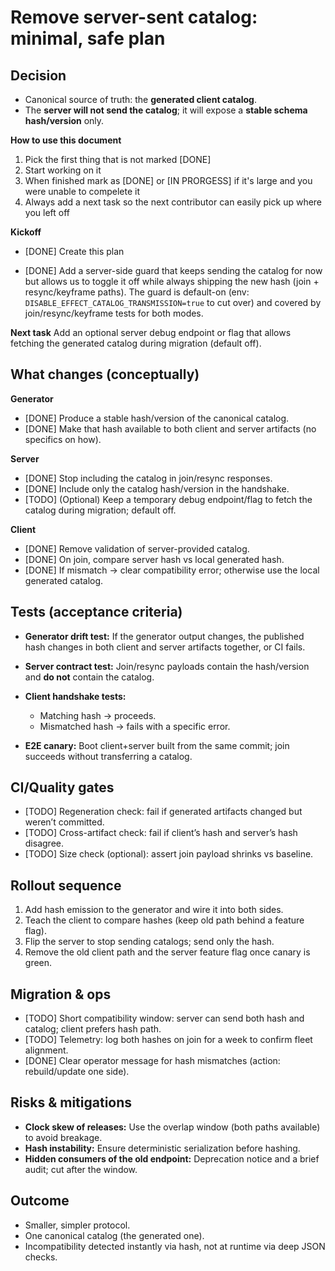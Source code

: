 # Remove server-sent catalog: minimal, safe plan

## Decision

* Canonical source of truth: the **generated client catalog**.
* The **server will not send the catalog**; it will expose a **stable schema hash/version** only.

**How to use this document**
1. Pick the first thing that is not marked [DONE]
2. Start working on it
3. When finished mark as [DONE] or [IN PRORGESS] if it's large and you were unable to compelete it
4. Always add a next task so the next contributor can easily pick up where you left off

**Kickoff**

* [DONE] Create this plan

* [DONE] Add a server-side guard that keeps sending the catalog for now but allows us to toggle it off while always shipping the new hash (join + resync/keyframe paths). The guard is default-on (env: `DISABLE_EFFECT_CATALOG_TRANSMISSION=true` to cut over) and covered by join/resync/keyframe tests for both modes.

**Next task**
Add an optional server debug endpoint or flag that allows fetching the generated catalog during migration (default off).

## What changes (conceptually)

**Generator**

* [DONE] Produce a stable hash/version of the canonical catalog.
* [DONE] Make that hash available to both client and server artifacts (no specifics on how).

**Server**

* [DONE] Stop including the catalog in join/resync responses.
* [DONE] Include only the catalog hash/version in the handshake.
* [TODO] (Optional) Keep a temporary debug endpoint/flag to fetch the catalog during migration; default off.

**Client**

* [DONE] Remove validation of server-provided catalog.
* [DONE] On join, compare server hash vs local generated hash.
* [DONE] If mismatch → clear compatibility error; otherwise use the local generated catalog.

## Tests (acceptance criteria)

* **Generator drift test:** If the generator output changes, the published hash changes in both client and server artifacts together, or CI fails.
* **Server contract test:** Join/resync payloads contain the hash/version and **do not** contain the catalog.
* **Client handshake tests:**

  * Matching hash → proceeds.
  * Mismatched hash → fails with a specific error.
* **E2E canary:** Boot client+server built from the same commit; join succeeds without transferring a catalog.

## CI/Quality gates

* [TODO] Regeneration check: fail if generated artifacts changed but weren’t committed.
* [TODO] Cross-artifact check: fail if client’s hash and server’s hash disagree.
* [TODO] Size check (optional): assert join payload shrinks vs baseline.

## Rollout sequence

1. Add hash emission to the generator and wire it into both sides.
2. Teach the client to compare hashes (keep old path behind a feature flag).
3. Flip the server to stop sending catalogs; send only the hash.
4. Remove the old client path and the server feature flag once canary is green.

## Migration & ops

* [TODO] Short compatibility window: server can send both hash and catalog; client prefers hash path.
* [TODO] Telemetry: log both hashes on join for a week to confirm fleet alignment.
* [DONE] Clear operator message for hash mismatches (action: rebuild/update one side).

## Risks & mitigations

* **Clock skew of releases:** Use the overlap window (both paths available) to avoid breakage.
* **Hash instability:** Ensure deterministic serialization before hashing.
* **Hidden consumers of the old endpoint:** Deprecation notice and a brief audit; cut after the window.

## Outcome

* Smaller, simpler protocol.
* One canonical catalog (the generated one).
* Incompatibility detected instantly via hash, not at runtime via deep JSON checks.
